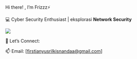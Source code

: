  Hi there! , I’m Frizzz⚡

💻 Cyber Security Enthusiast | eksplorasi  **Network Security**

<img src="(https://giphy.com/gifs/wakest-thingaday-RblRKcm53OwNy)">

📡 Let’s Connect:

  📫 Email: [firstianyusrilkisnandaa@gmail.com]

